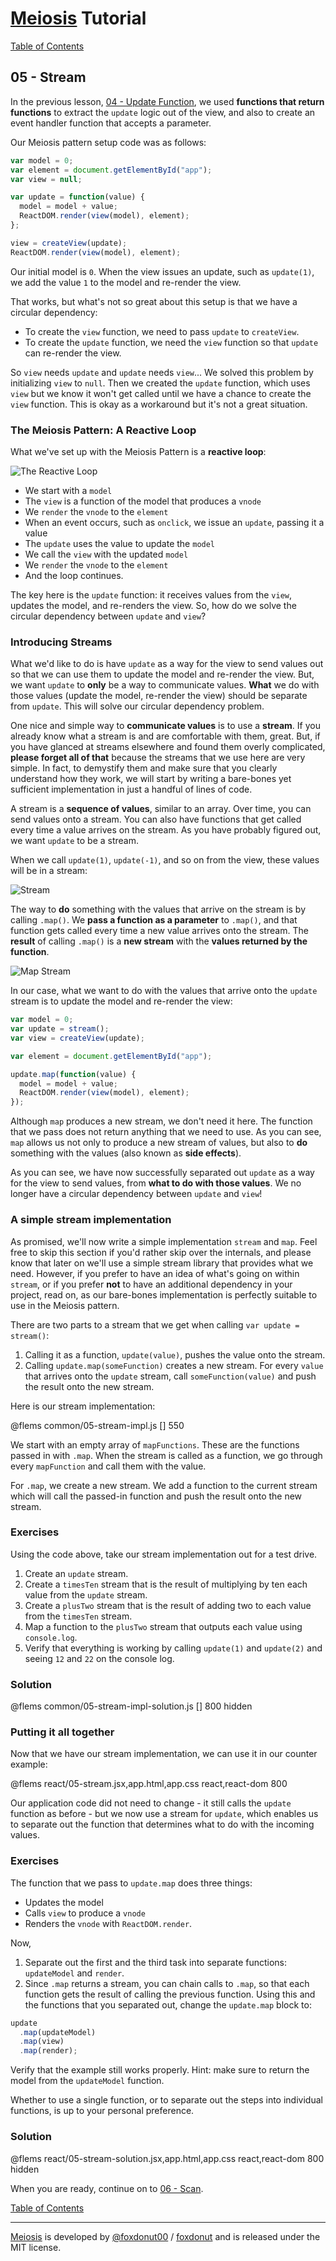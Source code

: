 # [Meiosis](https://meiosis.js.org) Tutorial

[Table of Contents](toc.html)

## 05 - Stream

In the previous lesson, [04 - Update Function](04-update-function-react.html), we used
**functions that return functions** to extract the `update` logic out of the view, and also to
create an event handler function that accepts a parameter.

Our Meiosis pattern setup code was as follows:

```js
var model = 0;
var element = document.getElementById("app");
var view = null;

var update = function(value) {
  model = model + value;
  ReactDOM.render(view(model), element);
};

view = createView(update);
ReactDOM.render(view(model), element);
```

Our initial model is `0`. When the view issues an update, such as `update(1)`, we add the value
`1` to the model and re-render the view.

That works, but what's not so great about this setup is that we have a circular dependency:

- To create the `view` function, we need to pass `update` to `createView`.
- To create the `update` function, we need the `view` function so that `update` can re-render
the view.

So `view` needs `update` and `update` needs `view`... We solved this problem by initializing
`view` to `null`. Then we created the `update` function, which uses `view` but we know it won't
get called until we have a chance to create the `view` function. This is okay as a workaround but
it's not a great situation.

### The Meiosis Pattern: A Reactive Loop

What we've set up with the Meiosis Pattern is a **reactive loop**:

![The Reactive Loop](05-stream-04.svg)

- We start with a `model`
- The `view` is a function of the model that produces a `vnode`
- We `render` the `vnode` to the `element`
- When an event occurs, such as `onclick`, we issue an `update`, passing it a value
- The `update` uses the value to update the `model`
- We call the `view` with the updated `model`
- We `render` the `vnode` to the `element`
- And the loop continues.

The key here is the `update` function: it receives values from the `view`, updates the model, and
re-renders the view. So, how do we solve the circular dependency between `update` and `view`?

### Introducing Streams

What we'd like to do is have `update` as a way for the view to send values out so that we can use
them to update the model and re-render the view. But, we want `update` to **only** be a way to
communicate values. **What** we do with those values (update the model, re-render the view) should
be separate from `update`. This will solve our circular dependency problem.

One nice and simple way to **communicate values** is to use a **stream**. If you already know what
a stream is and are comfortable with them, great. But, if you have glanced at streams elsewhere and
found them overly complicated, **please forget all of that** because the streams that we use here
are very simple. In fact, to demystify them and make sure that you clearly understand how they
work, we will start by writing a bare-bones yet sufficient implementation in just a handful of
lines of code.

A stream is a **sequence of values**, similar to an array. Over time, you can send values onto
a stream. You can also have functions that get called every time a value arrives on the stream.
As you have probably figured out, we want `update` to be a stream.

When we call `update(1)`, `update(-1)`, and so on from the view, these values will be in a stream:

![Stream](05-stream-02.svg)

The way to **do** something with the values that arrive on the stream is by calling `.map()`. We
**pass a function as a parameter** to `.map()`, and that function gets called every time a new
value arrives onto the stream. The **result** of calling `.map()` is a **new stream** with the
**values returned by the function**.

![Map Stream](05-stream-03.svg)

In our case, what we want to do with the values that arrive onto the `update` stream is to
update the model and re-render the view:

```js
var model = 0;
var update = stream();
var view = createView(update);

var element = document.getElementById("app");

update.map(function(value) {
  model = model + value;
  ReactDOM.render(view(model), element);
});
```

Although `map` produces a new stream, we don't need it here. The function that we pass does not
return anything that we need to use. As you can see, `map` allows us not only to produce a new
stream of values, but also to **do** something with the values (also known as **side effects**).

As you can see, we have now successfully separated out `update` as a way for the view to send
values, from **what to do with those values**. We no longer have a circular dependency between
`update` and `view`!

### A simple stream implementation

As promised, we'll now write a simple implementation `stream` and `map`. Feel free to skip this
section if you'd rather skip over the internals, and please know that later on we'll use a
simple stream library that provides what we need. However, if you prefer to have an idea of
what's going on within `stream`, or if you prefer **not** to have an additional dependency in
your project, read on, as our bare-bones implementation is perfectly suitable to use in the
Meiosis pattern.

There are two parts to a stream that we get when calling `var update = stream()`:

1. Calling it as a function, `update(value)`, pushes the value onto the stream.
1. Calling `update.map(someFunction)` creates a new stream. For every `value` that arrives
onto the `update` stream, call `someFunction(value)` and push the result onto the new stream.

Here is our stream implementation:

@flems common/05-stream-impl.js [] 550

We start with an empty array of `mapFunctions`. These are the functions passed in with `.map`.
When the stream is called as a function, we go through every `mapFunction` and call them with
the value.

For `.map`, we create a new stream. We add a function to the current stream which will call
the passed-in function and push the result onto the new stream.

### Exercises

Using the code above, take our stream implementation out for a test drive.

1. Create an `update` stream.
1. Create a `timesTen` stream that is the result of multiplying by ten each value from the
`update` stream.
1. Create a `plusTwo` stream that is the result of adding two to each value from the
`timesTen` stream.
1. Map a function to the `plusTwo` stream that outputs each value using `console.log`.
1. Verify that everything is working by calling `update(1)` and `update(2)` and seeing
`12` and `22` on the console log.

### Solution

@flems common/05-stream-impl-solution.js [] 800 hidden

### Putting it all together

Now that we have our stream implementation, we can use it in our counter example:

@flems react/05-stream.jsx,app.html,app.css react,react-dom 800

Our application code did not need to change - it still calls the `update` function as before - but
we now use a stream for `update`, which enables us to separate out the function that determines
what to do with the incoming values.

### Exercises

The function that we pass to `update.map` does three things:

- Updates the model
- Calls `view` to produce a `vnode`
- Renders the `vnode` with `ReactDOM.render`.

Now,

1. Separate out the first and the third task into separate functions: `updateModel` and `render`.
1. Since `.map` returns a stream, you can chain calls to `.map`, so that each function gets the
result of calling the previous function. Using this and the functions that you separated out,
change the `update.map` block to:

```js
update
  .map(updateModel)
  .map(view)
  .map(render);
```

Verify that the example still works properly. Hint: make sure to return the model from the
`updateModel` function.

Whether to use a single function, or to separate out the steps into individual functions, is up
to your personal preference.

### Solution

@flems react/05-stream-solution.jsx,app.html,app.css react,react-dom 800 hidden

When you are ready, continue on to [06 - Scan](06-scan-react.html).

[Table of Contents](toc.html)

-----

[Meiosis](https://meiosis.js.org) is developed by [@foxdonut00](http://twitter.com/foxdonut00) / [foxdonut](https://github.com/foxdonut) and is released under the MIT license.
